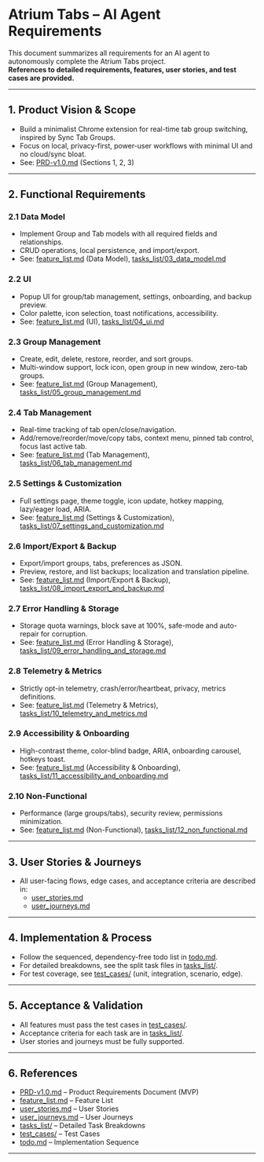 # Atrium Tabs – AI Agent Requirements

This document summarizes all requirements for an AI agent to autonomously complete the Atrium Tabs project.  
**References to detailed requirements, features, user stories, and test cases are provided.**

---

## 1. Product Vision & Scope

- Build a minimalist Chrome extension for real-time tab group switching, inspired by Sync Tab Groups.
- Focus on local, privacy-first, power-user workflows with minimal UI and no cloud/sync bloat.
- See: [PRD-v1.0.md](PRD-v1.0.md) (Sections 1, 2, 3)

---

## 2. Functional Requirements

### 2.1 Data Model
- Implement Group and Tab models with all required fields and relationships.
- CRUD operations, local persistence, and import/export.
- See: [feature_list.md](feature_list.md) (Data Model), [tasks_list/03_data_model.md](tasks_list/03_data_model.md)

### 2.2 UI
- Popup UI for group/tab management, settings, onboarding, and backup preview.
- Color palette, icon selection, toast notifications, accessibility.
- See: [feature_list.md](feature_list.md) (UI), [tasks_list/04_ui.md](tasks_list/04_ui.md)

### 2.3 Group Management
- Create, edit, delete, restore, reorder, and sort groups.
- Multi-window support, lock icon, open group in new window, zero-tab groups.
- See: [feature_list.md](feature_list.md) (Group Management), [tasks_list/05_group_management.md](tasks_list/05_group_management.md)

### 2.4 Tab Management
- Real-time tracking of tab open/close/navigation.
- Add/remove/reorder/move/copy tabs, context menu, pinned tab control, focus last active tab.
- See: [feature_list.md](feature_list.md) (Tab Management), [tasks_list/06_tab_management.md](tasks_list/06_tab_management.md)

### 2.5 Settings & Customization
- Full settings page, theme toggle, icon update, hotkey mapping, lazy/eager load, ARIA.
- See: [feature_list.md](feature_list.md) (Settings & Customization), [tasks_list/07_settings_and_customization.md](tasks_list/07_settings_and_customization.md)

### 2.6 Import/Export & Backup
- Export/import groups, tabs, preferences as JSON.
- Preview, restore, and list backups; localization and translation pipeline.
- See: [feature_list.md](feature_list.md) (Import/Export & Backup), [tasks_list/08_import_export_and_backup.md](tasks_list/08_import_export_and_backup.md)

### 2.7 Error Handling & Storage
- Storage quota warnings, block save at 100%, safe-mode and auto-repair for corruption.
- See: [feature_list.md](feature_list.md) (Error Handling & Storage), [tasks_list/09_error_handling_and_storage.md](tasks_list/09_error_handling_and_storage.md)

### 2.8 Telemetry & Metrics
- Strictly opt-in telemetry, crash/error/heartbeat, privacy, metrics definitions.
- See: [feature_list.md](feature_list.md) (Telemetry & Metrics), [tasks_list/10_telemetry_and_metrics.md](tasks_list/10_telemetry_and_metrics.md)

### 2.9 Accessibility & Onboarding
- High-contrast theme, color-blind badge, ARIA, onboarding carousel, hotkeys toast.
- See: [feature_list.md](feature_list.md) (Accessibility & Onboarding), [tasks_list/11_accessibility_and_onboarding.md](tasks_list/11_accessibility_and_onboarding.md)

### 2.10 Non-Functional
- Performance (large groups/tabs), security review, permissions minimization.
- See: [feature_list.md](feature_list.md) (Non-Functional), [tasks_list/12_non_functional.md](tasks_list/12_non_functional.md)

---

## 3. User Stories & Journeys

- All user-facing flows, edge cases, and acceptance criteria are described in:
  - [user_stories.md](user_stories.md)
  - [user_journeys.md](user_journeys.md)

---

## 4. Implementation & Process

- Follow the sequenced, dependency-free todo list in [todo.md](todo.md).
- For detailed breakdowns, see the split task files in [tasks_list/](tasks_list/).
- For test coverage, see [test_cases/](test_cases/) (unit, integration, scenario, edge).

---

## 5. Acceptance & Validation

- All features must pass the test cases in [test_cases/](test_cases/).
- Acceptance criteria for each task are in [tasks_list/](tasks_list/).
- User stories and journeys must be fully supported.

---

## 6. References

- [PRD-v1.0.md](PRD-v1.0.md) – Product Requirements Document (MVP)
- [feature_list.md](feature_list.md) – Feature List
- [user_stories.md](user_stories.md) – User Stories
- [user_journeys.md](user_journeys.md) – User Journeys
- [tasks_list/](tasks_list/) – Detailed Task Breakdowns
- [test_cases/](test_cases/) – Test Cases
- [todo.md](todo.md) – Implementation Sequence

---